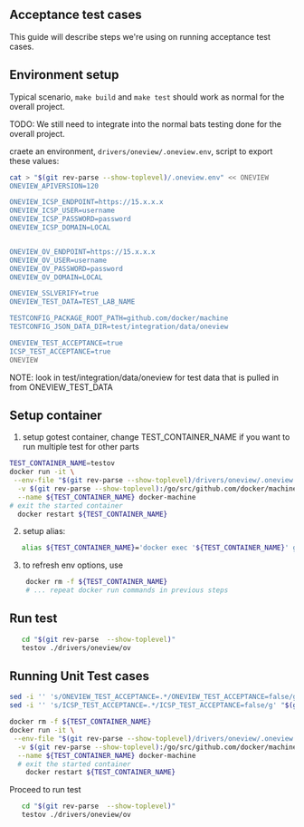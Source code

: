 Acceptance test cases
---------------------
This guide will describe steps we're using on running acceptance test cases.

Environment setup
------------------
Typical scenario, `make build` and `make test` should work as normal for the
overall project.

TODO:
We still need to integrate into the normal bats testing done for the overall project.

craete an environment, `drivers/oneview/.oneview.env`, script to export these values:

```bash
cat > "$(git rev-parse --show-toplevel)/.oneview.env" << ONEVIEW
ONEVIEW_APIVERSION=120

ONEVIEW_ICSP_ENDPOINT=https://15.x.x.x
ONEVIEW_ICSP_USER=username
ONEVIEW_ICSP_PASSWORD=password
ONEVIEW_ICSP_DOMAIN=LOCAL


ONEVIEW_OV_ENDPOINT=https://15.x.x.x
ONEVIEW_OV_USER=username
ONEVIEW_OV_PASSWORD=password
ONEVIEW_OV_DOMAIN=LOCAL

ONEVIEW_SSLVERIFY=true
ONEVIEW_TEST_DATA=TEST_LAB_NAME

TESTCONFIG_PACKAGE_ROOT_PATH=github.com/docker/machine
TESTCONFIG_JSON_DATA_DIR=test/integration/data/oneview

ONEVIEW_TEST_ACCEPTANCE=true
ICSP_TEST_ACCEPTANCE=true
ONEVIEW

```
NOTE: look in test/integration/data/oneview for test data that is pulled in from ONEVIEW_TEST_DATA

Setup container
---------------
1. setup gotest container, change TEST_CONTAINER_NAME if you want to run multiple test for other parts
```bash
TEST_CONTAINER_NAME=testov
docker run -it \
 --env-file "$(git rev-parse --show-toplevel)/drivers/oneview/.oneview.env" \
  -v $(git rev-parse --show-toplevel):/go/src/github.com/docker/machine \
  --name ${TEST_CONTAINER_NAME} docker-machine
# exit the started container
  docker restart ${TEST_CONTAINER_NAME}
```
2. setup alias:
```bash
   alias ${TEST_CONTAINER_NAME}='docker exec '${TEST_CONTAINER_NAME}' godep go test -test.v=true --short'
```
3. to refresh env options, use
```bash
    docker rm -f ${TEST_CONTAINER_NAME}
    # ... repeat docker run commands in previous steps
```

Run test
--------
```bash
   cd "$(git rev-parse  --show-toplevel)"
   testov ./drivers/oneview/ov
```

Running Unit Test cases
-----------------------

```bash
sed -i '' 's/ONEVIEW_TEST_ACCEPTANCE=.*/ONEVIEW_TEST_ACCEPTANCE=false/g' "$(git rev-parse --show-toplevel)/drivers/oneview/.oneview.env"
sed -i '' 's/ICSP_TEST_ACCEPTANCE=.*/ICSP_TEST_ACCEPTANCE=false/g' "$(git rev-parse --show-toplevel)/drivers/oneview/.oneview.env"

docker rm -f ${TEST_CONTAINER_NAME}
docker run -it \
 --env-file "$(git rev-parse --show-toplevel)/drivers/oneview/.oneview.env" \
  -v $(git rev-parse --show-toplevel):/go/src/github.com/docker/machine \
  --name ${TEST_CONTAINER_NAME} docker-machine
  # exit the started container
    docker restart ${TEST_CONTAINER_NAME}
```
Proceed to run test
```bash
   cd "$(git rev-parse  --show-toplevel)"
   testov ./drivers/oneview/ov
```
